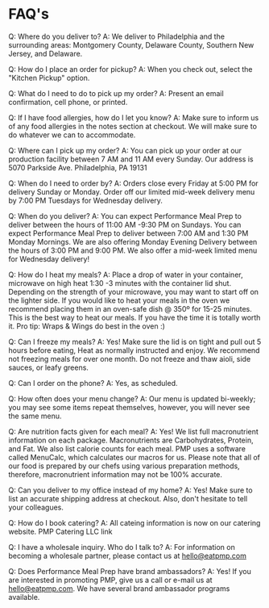 # FAQ's

Q: Where do you deliver to?
A: We deliver to Philadelphia and the surrounding areas: Montgomery County, Delaware County, Southern New Jersey, and Delaware. 

Q: How do I place an order for pickup? 
A: When you check out, select the "Kitchen Pickup" option.

Q: What do I need to do to pick up my order?
A: Present an email confirmation, cell phone, or printed.

Q: If I have food allergies, how do I let you know?
A: Make sure to inform us of any food allergies in the notes section at checkout. We will make sure to do whatever we can to accommodate. 

Q: Where can I pick up my order?
A: You can pick up your order at our production facility between 7 AM and 11 AM every Sunday. Our address is 5070 Parkside Ave. Philadelphia, PA 19131

Q: When do I need to order by?
A: Orders close every Friday at 5:00 PM for delivery Sunday or Monday. Order off our limited mid-week delivery menu by 7:00 PM Tuesdays for Wednesday delivery.
 
Q: When do you deliver?
A: You can expect Performance Meal Prep to deliver between the hours of 11:00 AM -9:30 PM on Sundays. You can expect Performance Meal Prep to deliver between 7:00 AM and 1:30 PM Monday Mornings. We are also offering Monday Evening Delivery between the hours of 3:00 PM and 9:00 PM. We also offer a mid-week limited menu for Wednesday delivery!

Q: How do I heat my meals?
A: Place a drop of water in your container, microwave on high heat  1:30 -3 minutes with the container lid shut. Depending on the strength of your microwave, you may want to start off on the lighter side.
If you would like to heat your meals in the oven we recommend placing them in an oven-safe dish @ 350º for 15-25 minutes. This is the best way to heat our meals. If you have the time it is totally worth it.
Pro tip: Wraps & Wings do best in the oven :) 

Q: Can I freeze my meals?
A: Yes! Make sure the lid is on tight and pull out 5 hours before eating, Heat as normally instructed and enjoy. 
We recommend not freezing meals for over one month. Do not freeze and thaw aioli, side sauces, or leafy greens.

Q: Can I order on the phone?
A: Yes, as scheduled.

Q: How often does your menu change?
A: Our menu is updated bi-weekly; you may see some items repeat themselves, however, you will never see the same menu.

Q: Are nutrition facts given for each meal?
A: Yes! We list full macronutrient information on each package. Macronutrients are Carbohydrates, Protein, and Fat. We also list calorie counts for each meal. PMP uses a software called MenuCalc, which calculates our macros for us. Please note that all of our food is prepared by our chefs using various preparation methods, therefore, macronutrient information may not be 100% accurate. 

Q: Can you deliver to my office instead of my home?
A: Yes! Make sure to list an accurate shipping address at checkout. Also, don't hesitate to tell your colleagues.

Q: How do I book catering?
A: All cateing information is now on our catering website. PMP Catering LLC link

Q: I have a wholesale inquiry. Who do I talk to?
A: For information on becoming a wholesale partner, please contact us at hello@eatpmp.com

Q: Does Performance Meal Prep have brand ambassadors?
A: Yes! If you are interested in promoting PMP, give us a call or e-mail us at hello@eatpmp.com. We have several brand ambassador programs available. 
